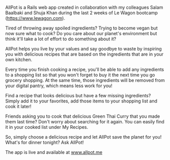 AllPot is a Rails web app created in collaboration with my colleagues Salam Baalbaki and Shuja Khan during the last 2 weeks of Le Wagon bootcamp (https://www.lewagon.com).

Tired of throwing away spoiled ingredients? Trying to become vegan but now sure what to cook? Do you care about our planet's environment but think it'll take a lot of effort to do something about it?

AllPot helps you live by your values and say goodbye to waste by inspiring you with delicious recipes that are based on the ingredients that are in your own kitchen.

Every time you finish cooking a recipe, you'll be able to add any ingredients to a shopping list so that you won't forget to buy it the next time you go grocery shopping. At the same time, those ingredients will be removed from your digital pantry, which means less work for you!

Find a recipe that looks delicious but have a few missing ingredients? Simply add it to your favorites, add those items to your shopping list and cook it later!

Friends asking you to cook that delicious Green Thai Curry that you made them last time? Don't worry about searching for it again. You can easily find it in your cooked list under My Recipes.

So, simply choose a delicious recipe and let AllPot save the planet for you! What's for dinner tonight? Ask AllPot!

The app is live and available at www.allpot.me
